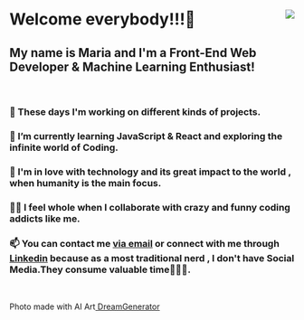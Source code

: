 <!DOCTYPE html>
<html lang="en">
  <head>
    <meta charset="UTF-8" />
    <meta name="viewport" content="width=device-width, initial-scale=1.0" />
   
    
  </head>
  <body>
    <div class="container" >
      <img align="right" src="https://lh3.googleusercontent.com/QQKQzr8DVAShi7HjwZW-LDkqIsCDi1RkCvWjDBYG0YsUeL5D1CAgP3DHLrndrk5w6P1aM0ecXLMfJuhlNExRk4NGR0Y-oWG5VS3RcTgH1KaN_3Qq_tpRoewrtqx1oqgx-k75hl2bRL94E0sQdECtsXhnqfv4UO2QLDGm4kh8TnINi3P91C0wW1q78VFYQZGJOTCqZJmiAG-lxiwR133OI6DTH-Rn42mhcOlXajWTpGnxuNp0tqq3GQFVAV63wMBlGa6lBhhQ8bkCjbXyM_Mbd1zm0_qRB3RDi5XMWXfWRef_glcNe1whJjsSSKj1EwOz-I-c5i7VkAUk8XQiJtTPCsHjIkj464S0BoqsDENZFCz0L5veLQ49ANvTqjBidzOJ9_TzW7OEjdbKL3m35tpiKxGxgKrueOQV2C7rK03BfS3of3w5xtYqu-tQOfWD-Apk3YZgflWFXfubA-g-O6-hE88QM3kaqntdP86nBmYBkAW0Efe2EBber-V05JJ3EoTka0YNZmmlbsdA4ip6yqEPNrY2zVs8povCooQNnx1gJEakgGVaoB1rRvKuWZArpO7D5FvFWsW2mUqfEMVsYzW55QVc63CflLUnzmt7M1pHKWWPUNvylf9DueTiVMdznoikYgusH2UdR0kJWNB4vVTcV4yPXazSVSt3vWtEVNHxGQ3QRswGHI1FYHRhGg4PljjbtARBlitG3WsiO20EnpKPdY8=w300-h497-no?authuser=0">
      <h1> Welcome everybody!!!🤩</h1>
      <h2>My name is Maria and I'm a Front-End Web Developer & Machine Learning Enthusiast!</h2>
      <br>
      <h3>🔭 These days I'm working on different kinds of projects.</h3>
      <h3>
        🌱 I’m currently learning JavaScript & React and exploring the
        infinite world of Coding.
      </h3>
      <h3>
        💞 I'm in love with technology and its great impact to the world , when
        humanity is the main focus.
      </h3>
      <h3>
        👯‍♀️ I feel whole when I collaborate with crazy and funny coding addicts
        like me.
      </h3>
      <h3>
        📫 You can contact me
        <a href="mailto:mbarkouzou@gmail.com"> via email</a> or connect with me through <a href="https://www.linkedin.com/in/maria-barkouzou-b39810201/?originalSubdomain=gr" >Linkedin</a> because as a most
        traditional nerd , I don't have Social Media.They consume valuable
        time🙈🙉🙊.
      </h3> 
    </div>
    <br>
    <p>Photo made with AI Art<a href="https://deepdreamgenerator.com"</a>  DreamGenerator </p>
  </body>
</html>
